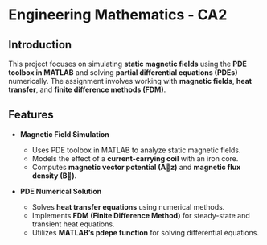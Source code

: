 # Engineering Mathematics - CA2

## Introduction
This project focuses on simulating **static magnetic fields** using the **PDE toolbox in MATLAB** and solving **partial differential equations (PDEs)** numerically. The assignment involves working with **magnetic fields**, **heat transfer**, and **finite difference methods (FDM)**.

## Features
- **Magnetic Field Simulation**
  - Uses PDE toolbox in MATLAB to analyze static magnetic fields.
  - Models the effect of a **current-carrying coil** with an iron core.
  - Computes **magnetic vector potential (A⃗z)** and **magnetic flux density (B⃗).**

- **PDE Numerical Solution**
  - Solves **heat transfer equations** using numerical methods.
  - Implements **FDM (Finite Difference Method)** for steady-state and transient heat equations.
  - Utilizes **MATLAB’s pdepe function** for solving differential equations.
